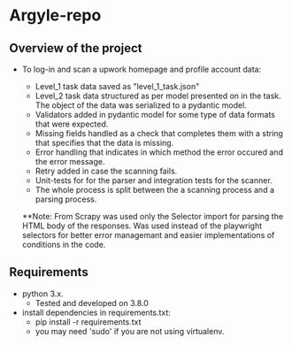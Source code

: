 # Argyle-repo

## Overview of the project

- To log-in and scan a upwork homepage and profile account data:
  - Level_1 task data saved as "level_1_task.json"
  - Level_2 task data structured as per model presented on in the task. The object of the data was serialized to a pydantic model.
  - Validators added in pydantic model for some type of data formats that were expected.
  - Missing fields handled as a check that completes them with a string that specifies that the data is missing.
  - Error handling that indicates in which method the error occured and the error message.
  - Retry added in case the scanning fails.
  - Unit-tests for for the parser and integration tests for the scanner.
  - The whole process is split between the a scanning process and a parsing process.
  
  **Note: From Scrapy was used only the Selector import for parsing the HTML body of the responses. Was used instead of the playwright selectors for better
  error managemant and easier implementations of conditions in the code.
  
## Requirements

- python 3.x.
  - Tested and developed on 3.8.0
- install dependencies in requirements.txt:
  - pip install -r requirements.txt
  - you may need 'sudo' if you are not using virtualenv.


